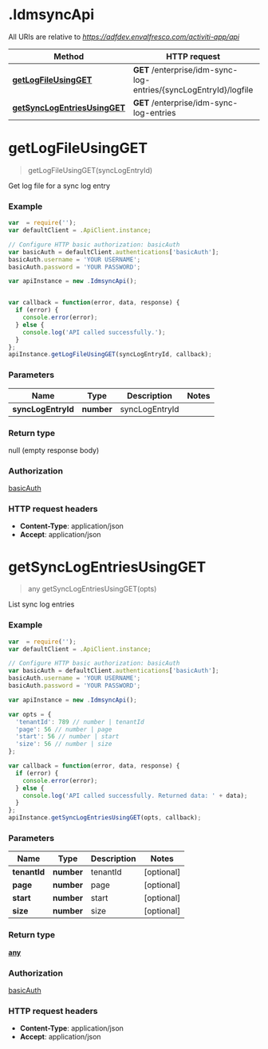 # .IdmsyncApi

All URIs are relative to *https://adfdev.envalfresco.com/activiti-app/api*

Method | HTTP request | Description
------------- | ------------- | -------------
[**getLogFileUsingGET**](IdmsyncApi.md#getLogFileUsingGET) | **GET** /enterprise/idm-sync-log-entries/{syncLogEntryId}/logfile | Get log file for a sync log entry
[**getSyncLogEntriesUsingGET**](IdmsyncApi.md#getSyncLogEntriesUsingGET) | **GET** /enterprise/idm-sync-log-entries | List sync log entries


<a name="getLogFileUsingGET"></a>
# **getLogFileUsingGET**
> getLogFileUsingGET(syncLogEntryId)

Get log file for a sync log entry

### Example
```javascript
var  = require('');
var defaultClient = .ApiClient.instance;

// Configure HTTP basic authorization: basicAuth
var basicAuth = defaultClient.authentications['basicAuth'];
basicAuth.username = 'YOUR USERNAME';
basicAuth.password = 'YOUR PASSWORD';

var apiInstance = new .IdmsyncApi();


var callback = function(error, data, response) {
  if (error) {
    console.error(error);
  } else {
    console.log('API called successfully.');
  }
};
apiInstance.getLogFileUsingGET(syncLogEntryId, callback);
```

### Parameters

Name | Type | Description  | Notes
------------- | ------------- | ------------- | -------------
 **syncLogEntryId** | **number**| syncLogEntryId | 

### Return type

null (empty response body)

### Authorization

[basicAuth](../README.md#basicAuth)

### HTTP request headers

 - **Content-Type**: application/json
 - **Accept**: application/json

<a name="getSyncLogEntriesUsingGET"></a>
# **getSyncLogEntriesUsingGET**
> any getSyncLogEntriesUsingGET(opts)

List sync log entries

### Example
```javascript
var  = require('');
var defaultClient = .ApiClient.instance;

// Configure HTTP basic authorization: basicAuth
var basicAuth = defaultClient.authentications['basicAuth'];
basicAuth.username = 'YOUR USERNAME';
basicAuth.password = 'YOUR PASSWORD';

var apiInstance = new .IdmsyncApi();

var opts = { 
  'tenantId': 789 // number | tenantId
  'page': 56 // number | page
  'start': 56 // number | start
  'size': 56 // number | size
};

var callback = function(error, data, response) {
  if (error) {
    console.error(error);
  } else {
    console.log('API called successfully. Returned data: ' + data);
  }
};
apiInstance.getSyncLogEntriesUsingGET(opts, callback);
```

### Parameters

Name | Type | Description  | Notes
------------- | ------------- | ------------- | -------------
 **tenantId** | **number**| tenantId | [optional] 
 **page** | **number**| page | [optional] 
 **start** | **number**| start | [optional] 
 **size** | **number**| size | [optional] 

### Return type

[**any**](SyncLogEntryRepresentation.md)

### Authorization

[basicAuth](../README.md#basicAuth)

### HTTP request headers

 - **Content-Type**: application/json
 - **Accept**: application/json

